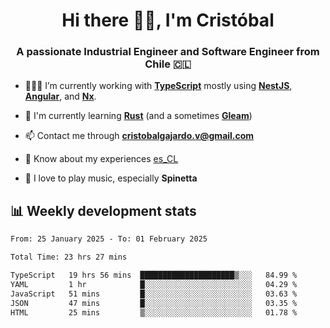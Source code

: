 <h1 align="center">Hi there ✌🏻, I'm Cristóbal</h1>
<h3 align="center">A passionate Industrial Engineer and Software Engineer from Chile 🇨🇱</h3>

- 🧑🏻‍💻 I’m currently working with **[TypeScript](https://www.typescriptlang.org)** mostly using **[NestJS](https://nestjs.com)**, **[Angular](https://angular.io)**, and **[Nx](https://nx.dev)**.

- 🌱 I'm currently learning **[Rust](https://www.rust-lang.org)** (and a sometimes **[Gleam](https://gleam.run/)**)

- 📫 Contact me through **cristobalgajardo.v@gmail.com**

- 📄 Know about my experiences [es_CL](https://bit.ly/cv-cristobal-gajardo)

- 🎸 I love to play music, especially **Spinetta**

## 📊 Weekly development stats

<!--START_SECTION:waka-->

```txt
From: 25 January 2025 - To: 01 February 2025

Total Time: 23 hrs 27 mins

TypeScript   19 hrs 56 mins  █████████████████████▒░░░   84.99 %
YAML         1 hr            █░░░░░░░░░░░░░░░░░░░░░░░░   04.29 %
JavaScript   51 mins         █░░░░░░░░░░░░░░░░░░░░░░░░   03.63 %
JSON         47 mins         █░░░░░░░░░░░░░░░░░░░░░░░░   03.35 %
HTML         25 mins         ▒░░░░░░░░░░░░░░░░░░░░░░░░   01.78 %
```

<!--END_SECTION:waka-->
